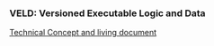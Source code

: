 ### VELD: Versioned Executable Logic and Data

[Technical Concept and living document](https://docs.google.com/document/d/1KbHJpWErnhfYhVzBtoimg5R7a_j9T-4RqQynm9To1T4/)
